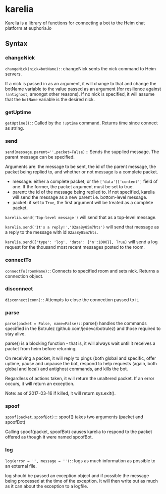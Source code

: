 karelia
======
Karelia is a library of functions for connecting a bot to the Heim chat
platform at euphoria.io

Syntax
------
### changeNick
` changeNick(nick=botName):
    `:
changeNick sents the nick command to Heim servers.

If a nick is passed in as an argument, it will change to that and change
the botName variable to the value passed as an argument (for resilience
against `!antighost`, amongst other reasons). If no nick is specified, it
will assume that the `botName` variable is the desired nick.

### getUptime
` getUptime():
    `:
Called by the `!uptime` command. Returns time since connect as string.

### send
` send(message,parent='',packet=False):
    `:
Sends the supplied message. The parent message can be specified.

Arguments are: the message to be sent, the id of the parent message, the
packet being replied to, and whether or not message is a complete packet.

- message:  either a complete packet, or the `['data']['content']` field
of one. If the former, the packet argument must be set to true.
- parent:   the id of the message being replied to. If not specified,
karelia will send the message as a new parent i.e. bottom-level message.
- packet:   if set to `True`, the first argument will be treated as a
complete packet.

`karelia.send('Top-level message')` will send that as a top-level message.

`karelia.send('It's a reply!','02aa8y85m7hts')` will send that message as
a reply to the message with id `02aa8y85m7hts`.

`karelia.send({'type': 'log', 'data': {'n':1000}}, True)` will send a log
request for the thousand most recent messages posted to the room.

### connectTo
` connectTo(roomName):
    `:
Connects to specified room and sets nick. Returns a connection object.

### disconnect
` disconnect(conn):
    `:
Attempts to close the connection passed to it.

### parse
` parse(packet = False, name=False):
    `:
parse() handles the commands specified in the Botrulez
(github.com/jedevc/botrulez) and those required to stay alive.

parse() is a blocking function - that is, it will always wait until it
receives a packet from heim before returning.

On receiving a packet, it will reply to pings (both global and specific,
offer uptime, pause and unpause the bot, respond to help requests (again,
both global and local) and antighost commands, and kills the bot.

Regardless of actions taken, it will return the unaltered packet. If an
error occurs, it will return an exception.

Note: as of 2017-03-16 if killed, it will return sys.exit().

### spoof
` spoof(packet,spoofBot):
    `:
spoof() takes two arguments (packet and spoofBot)

Calling spoof(packet, spoofBot) causes karelia to respond to the packet
offered as though it were named spoofBot.

### log
` log(error = '', message = ''):
    `:
logs as much information as possible to an external file.

log should be passed an exception object and if possible the message being
processed at the time of the exception. It will then write out as much as
it can about the exception to a logfile.

